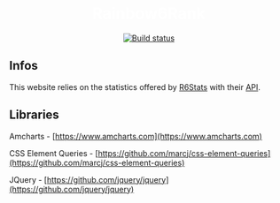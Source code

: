 <a style="color: white; text-decoration:none;" href="https://rainbow.mrcraftcod.fr"><h1 align="center">Rainbow6Rank</h1></a>
<p align="center">
    <a alt="Build Status" href="https://travis-ci.com/MrCraftCod/Rainbow6Rank"><img alt="Build status" src="https://travis-ci.com/MrCraftCod/Rainbow6Rank.svg?token=s5BJCJ6gyoT4Yw4fxy1J&branch=master"/></a>
</p>

## Infos
This website relies on the statistics offered by [R6Stats](https://r6stats.com/) with their [API](https://dev.r6stats.com/docs/).

## Libraries
Amcharts - [https://www.amcharts.com](https://www.amcharts.com)

CSS Element Queries - [https://github.com/marcj/css-element-queries](https://github.com/marcj/css-element-queries)

JQuery - [https://github.com/jquery/jquery](https://github.com/jquery/jquery)
